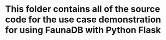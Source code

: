 # This folder contains all of the source code for the use case demonstration for using FaunaDB with Python Flask
